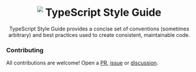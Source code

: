 <h1 align="center"><img src="https://raw.githubusercontent.com/mkosir/typescript-style-guide/main/misc/typescript-logo-30.png" style="vertical-align:text-top" /> TypeScript Style Guide</h1>

<p align="center">TypeScript Style Guide provides a concise set of conventions (sometimes arbitrary) and best practices used to create consistent, maintainable code.</p>

### Contributing

All contributions are welcome! Open a [PR](https://github.com/mkosir/typescript-style-guide/blob/main/.github/pull_request_template.md), [issue](https://github.com/mkosir/typescript-style-guide/issues/new/choose) or [discussion](https://github.com/mkosir/typescript-style-guide/discussions/new/choose).
